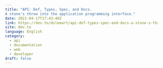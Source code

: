```yaml
---
title: "API: Def, Types, Spec, and Docs.
A stone's throw into the application programming interface."
date: 2021-04-17T17:43:48Z
link: https://dev.to/dulemart/api-def-types-spec-and-docs-a-stone-s-throw-into-the-application-programming-interface-2g4i?utm_medium=RSS&utm_source=news.12bit.vn
site: dev.to
language: English
category:
  - api
  - documentation
  - web
  - developer
draft: false
---
```

